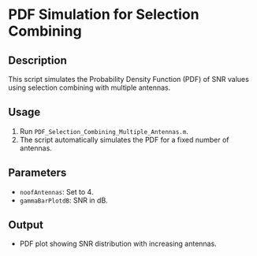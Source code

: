 # PDF Simulation for Selection Combining

## Description
This script simulates the Probability Density Function (PDF) of SNR values using selection combining with multiple antennas.

## Usage
1. Run `PDF_Selection_Combining_Multiple_Antennas.m`.
2. The script automatically simulates the PDF for a fixed number of antennas.

## Parameters
- `noofAntennas`: Set to 4.
- `gammaBarPlotdB`: SNR in dB.

## Output
- PDF plot showing SNR distribution with increasing antennas.
